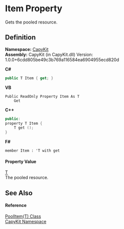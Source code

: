 # Item Property


Gets the pooled resource.



## Definition
**Namespace:** <a href="N_CapyKit">CapyKit</a>  
**Assembly:** CapyKit (in CapyKit.dll) Version: 1.0.0+6cdd805be49c3b769a116584ea6904955ecd820d

**C#**
``` C#
public T Item { get; }
```
**VB**
``` VB
Public ReadOnly Property Item As T
	Get
```
**C++**
``` C++
public:
property T Item {
	T get ();
}
```
**F#**
``` F#
member Item : 'T with get
```



#### Property Value
<a href="T_CapyKit_PoolItem_1">T</a>  
The pooled resource.

## See Also


#### Reference
<a href="T_CapyKit_PoolItem_1">PoolItem(T) Class</a>  
<a href="N_CapyKit">CapyKit Namespace</a>  
